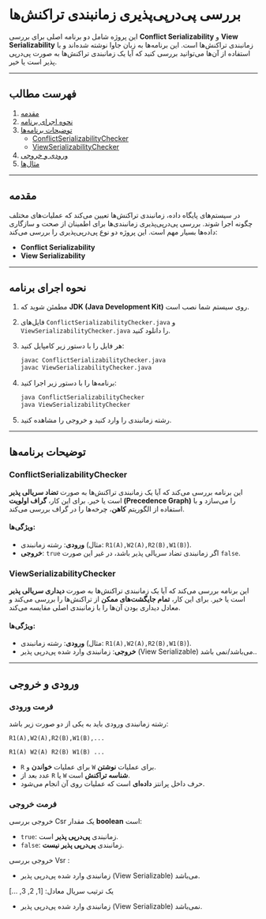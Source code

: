 # بررسی پی‌در‌پی‌پذیری زمانبندی تراکنش‌ها

این پروژه شامل دو برنامه اصلی برای بررسی **Conflict Serializability** و **View Serializability** زمانبندی تراکنش‌ها است. این برنامه‌ها به زبان جاوا نوشته شده‌اند و با استفاده از آن‌ها می‌توانید بررسی کنید که آیا یک زمانبندی تراکنش‌ها به صورت پی‌در‌پی پذیر است یا خیر.

---

## فهرست مطالب
1. [مقدمه](#مقدمه)
2. [نحوه اجرای برنامه](#نحوه-اجرای-برنامه)
3. [توضیحات برنامه‌ها](#توضیحات-برنامه‌ها)
    - [ConflictSerializabilityChecker](#conflictserializabilitychecker)
    - [ViewSerializabilityChecker](#viewserializabilitychecker)
4. [ورودی و خروجی](#ورودی-و-خروجی)
5. [مثال‌ها](#مثال‌ها)

---

## مقدمه

در سیستم‌های پایگاه داده، زمانبندی تراکنش‌ها تعیین می‌کند که عملیات‌های مختلف چگونه اجرا شوند. بررسی پی‌درپی‌پذیری زمانبندی‌ها برای اطمینان از صحت و سازگاری داده‌ها بسیار مهم است. این پروژه دو نوع پی‌درپی‌پذیری را بررسی می‌کند:

- **Conflict Serializability**
- **View Serializability**

---

## نحوه اجرای برنامه

1. مطمئن شوید که **JDK (Java Development Kit)** روی سیستم شما نصب است.
2. فایل‌های `ConflictSerializabilityChecker.java` و `ViewSerializabilityChecker.java` را دانلود کنید.
3. هر فایل را با دستور زیر کامپایل کنید:

   ```bash
   javac ConflictSerializabilityChecker.java
   javac ViewSerializabilityChecker.java
   ```
4. برنامه‌ها را با دستور زیر اجرا کنید:

   ```bash
   java ConflictSerializabilityChecker
   java ViewSerializabilityChecker
   ```
5. رشته زمانبندی را وارد کنید و خروجی را مشاهده کنید.

---

## توضیحات برنامه‌ها

### ConflictSerializabilityChecker

این برنامه بررسی می‌کند که آیا یک زمانبندی تراکنش‌ها به صورت **تضاد سریالی پذیر** است یا خیر. برای این کار، **گراف اولویت (Precedence Graph)** را می‌سازد و با استفاده از الگوریتم **کاهن**، چرخه‌ها را در گراف بررسی می‌کند.

#### ویژگی‌ها:
- **ورودی**: رشته زمانبندی (مثال: `R1(A),W2(A),R2(B),W1(B)`).
- **خروجی**: `true` اگر زمانبندی تضاد سریالی پذیر باشد، در غیر این صورت `false`.

### ViewSerializabilityChecker

این برنامه بررسی می‌کند که آیا یک زمانبندی تراکنش‌ها به صورت **دیداری سریالی پذیر** است یا خیر. برای این کار، **تمام جایگشت‌های ممکن** از تراکنش‌ها را بررسی می‌کند و معادل دیداری بودن آن‌ها را با زمانبندی اصلی مقایسه می‌کند.

#### ویژگی‌ها:
- **ورودی**: رشته زمانبندی (مثال: `R1(A),W2(A),R2(B),W1(B)`).
- **خروجی**: زمانبندی وارد شده پی‌درپی پذیر (View Serializable) می‌باشد/نمی باشد..

---

## ورودی و خروجی

### **فرمت ورودی**
رشته زمانبندی ورودی باید به یکی از دو صورت زیر باشد:

```text
R1(A),W2(A),R2(B),W1(B),...
```


```text
R1(A) W2(A) R2(B) W1(B) ...
```

- `R` برای عملیات **خواندن** و `W` برای عملیات **نوشتن**.
- عدد بعد از `R` یا `W` **شناسه تراکنش** است.
- حرف داخل پرانتز **داده‌ای** است که عملیات روی آن انجام می‌شود.

### **فرمت خروجی**
خروجی بررسی Csr یک مقدار **boolean** است:

- `true`: زمانبندی **پی‌درپی پذیر** است.
- `false`: زمانبندی **پی‌درپی پذیر نیست**.

خروجی بررسی Vsr :
- زمانبندی وارد شده پی‌درپی پذیر (View Serializable) می‌باشد.

 یک ترتیب سریال معادل: [1, 2, 3, ...]

- زمانبندی وارد شده پی‌درپی پذیر (View Serializable) نمی‌باشد.
